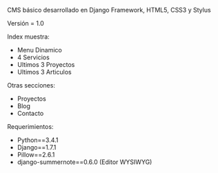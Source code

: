 CMS básico desarrollado en Django Framework, HTML5, CSS3 y Stylus

Versión = 1.0

Index muestra: 
- Menu Dinamico
- 4 Servicios 
- Ultimos 3 Proyectos
- Ultimos 3 Articulos

Otras secciones:
- Proyectos
- Blog
- Contacto

Requerimientos:
- Python==3.4.1
- Django==1.7.1
- Pillow==2.6.1
- django-summernote==0.6.0 (Editor WYSIWYG)

